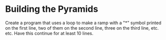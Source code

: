
<b><h1>Building the Pyramids</h1></b>


Create a program that uses a loop to make a ramp with a "*" symbol printed on the first line, two of them on the second line,
three on the third line, etc. etc. Have this continue for at least 10 lines.
